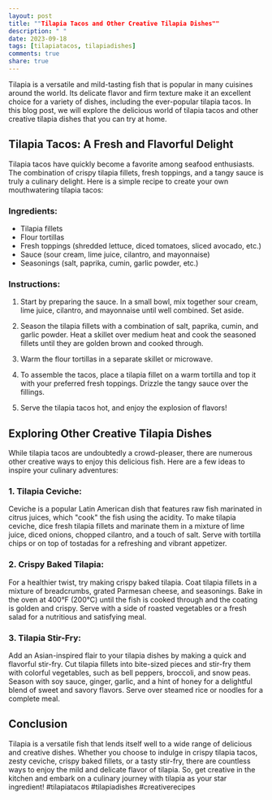 ```yaml
---
layout: post
title: ""Tilapia Tacos and Other Creative Tilapia Dishes""
description: " "
date: 2023-09-18
tags: [tilapiatacos, tilapiadishes]
comments: true
share: true
---
```


Tilapia is a versatile and mild-tasting fish that is popular in many cuisines around the world. Its delicate flavor and firm texture make it an excellent choice for a variety of dishes, including the ever-popular tilapia tacos. In this blog post, we will explore the delicious world of tilapia tacos and other creative tilapia dishes that you can try at home.

## Tilapia Tacos: A Fresh and Flavorful Delight

Tilapia tacos have quickly become a favorite among seafood enthusiasts. The combination of crispy tilapia fillets, fresh toppings, and a tangy sauce is truly a culinary delight. Here is a simple recipe to create your own mouthwatering tilapia tacos:

### Ingredients:

- Tilapia fillets
- Flour tortillas
- Fresh toppings (shredded lettuce, diced tomatoes, sliced avocado, etc.)
- Sauce (sour cream, lime juice, cilantro, and mayonnaise)
- Seasonings (salt, paprika, cumin, garlic powder, etc.)

### Instructions:

1. Start by preparing the sauce. In a small bowl, mix together sour cream, lime juice, cilantro, and mayonnaise until well combined. Set aside.

2. Season the tilapia fillets with a combination of salt, paprika, cumin, and garlic powder. Heat a skillet over medium heat and cook the seasoned fillets until they are golden brown and cooked through.

3. Warm the flour tortillas in a separate skillet or microwave.

4. To assemble the tacos, place a tilapia fillet on a warm tortilla and top it with your preferred fresh toppings. Drizzle the tangy sauce over the fillings.

5. Serve the tilapia tacos hot, and enjoy the explosion of flavors!

## Exploring Other Creative Tilapia Dishes

While tilapia tacos are undoubtedly a crowd-pleaser, there are numerous other creative ways to enjoy this delicious fish. Here are a few ideas to inspire your culinary adventures:

### 1. Tilapia Ceviche:

Ceviche is a popular Latin American dish that features raw fish marinated in citrus juices, which "cook" the fish using the acidity. To make tilapia ceviche, dice fresh tilapia fillets and marinate them in a mixture of lime juice, diced onions, chopped cilantro, and a touch of salt. Serve with tortilla chips or on top of tostadas for a refreshing and vibrant appetizer.

### 2. Crispy Baked Tilapia:

For a healthier twist, try making crispy baked tilapia. Coat tilapia fillets in a mixture of breadcrumbs, grated Parmesan cheese, and seasonings. Bake in the oven at 400°F (200°C) until the fish is cooked through and the coating is golden and crispy. Serve with a side of roasted vegetables or a fresh salad for a nutritious and satisfying meal.

### 3. Tilapia Stir-Fry:

Add an Asian-inspired flair to your tilapia dishes by making a quick and flavorful stir-fry. Cut tilapia fillets into bite-sized pieces and stir-fry them with colorful vegetables, such as bell peppers, broccoli, and snow peas. Season with soy sauce, ginger, garlic, and a hint of honey for a delightful blend of sweet and savory flavors. Serve over steamed rice or noodles for a complete meal.

## Conclusion

Tilapia is a versatile fish that lends itself well to a wide range of delicious and creative dishes. Whether you choose to indulge in crispy tilapia tacos, zesty ceviche, crispy baked fillets, or a tasty stir-fry, there are countless ways to enjoy the mild and delicate flavor of tilapia. So, get creative in the kitchen and embark on a culinary journey with tilapia as your star ingredient! #tilapiatacos #tilapiadishes #creativerecipes
